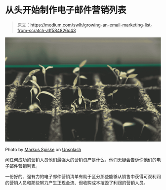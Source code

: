 # 从头开始制作电子邮件营销列表

> 原文：<https://medium.com/swlh/growing-an-email-marketing-list-from-scratch-a1f584826c43>

![](img/0d2595b855d6b2e9e028954d1f294cfc.png)

Photo by [Markus Spiske](https://unsplash.com/@markusspiske?utm_source=medium&utm_medium=referral) on [Unsplash](https://unsplash.com?utm_source=medium&utm_medium=referral)

问任何成功的营销人员他们最强大的营销资产是什么，他们无疑会告诉你他们的电子邮件营销列表。

一份好的、强有力的电子邮件营销清单有助于区分那些能够从销售中获得可观利润的营销人员和那些努力产生正现金流、但收购成本摧毁了利润的营销人员。
